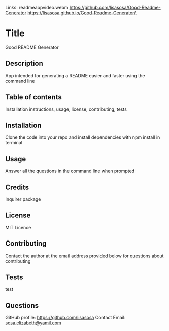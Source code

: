 Links:
readmeappvideo.webm
https://github.com/lisasosa/Good-Readme-Generator
https://lisasosa.github.io/Good-Readme-Generator/.

# Title

Good README Generator

## Description

App intended for generating a README easier and faster using the command line

## Table of contents

Installation instructions, usage, license, contributing, tests

## Installation

Clone the code into your repo and install dependencies with npm install in terminal

## Usage

Answer all the questions in the command line when prompted

## Credits

Inquirer package

## License

MIT Licence

## Contributing

Contact the author at the email address provided below for questions about contributing

## Tests

test

## Questions

GitHub profile: https://github.com/lisasosa
Contact Email: sosa.elizabeth@yamil.com
